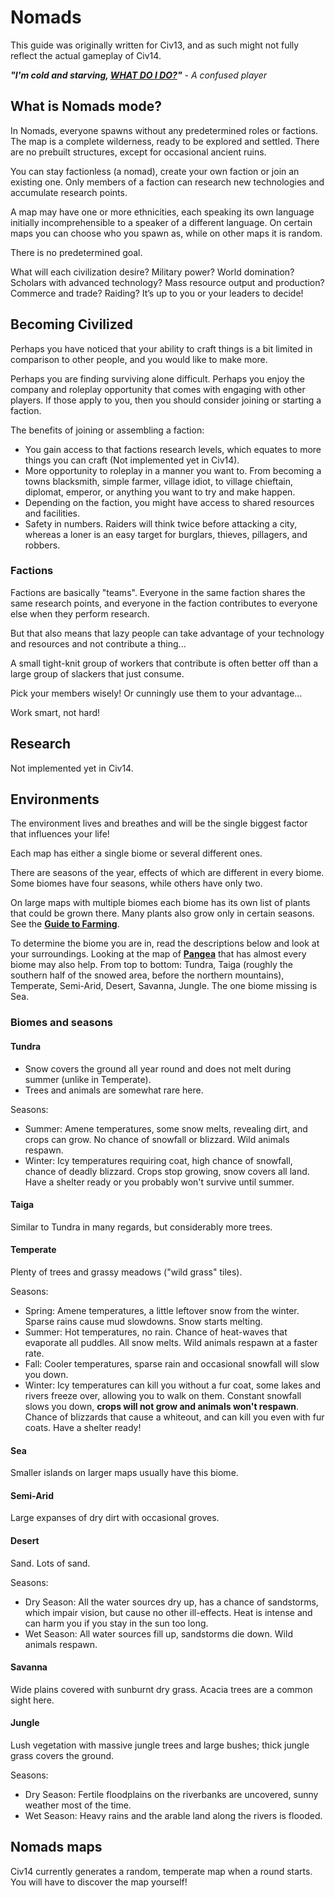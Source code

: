 # Nomads

<div class="alert alert-dismissible alert-danger">
This guide was originally written for Civ13, and as such might not fully reflect the actual gameplay of Civ14.
</div>

**_"I'm cold and starving, [WHAT DO I DO?](starter_guide.md)"_** _- A confused player_

## What is Nomads mode?

In Nomads, everyone spawns without any predetermined roles or factions. The map is a complete wilderness, ready to be explored and settled. There are no prebuilt structures, except for occasional ancient ruins.

You can stay factionless (a nomad), create your own faction or join an existing one. Only members of a faction can research new technologies and accumulate research points.

A map may have one or more ethnicities, each speaking its own language initially incomprehensible to a speaker of a different language. On certain maps you can choose who you spawn as, while on other maps it is random.

There is no predetermined goal.

What will each civilization desire? Military power? World domination? Scholars with advanced technology? Mass resource output and production? Commerce and trade? Raiding? It’s up to you or your leaders to decide!

## Becoming Civilized

Perhaps you have noticed that your ability to craft things is a bit
limited in comparison to other people, and you would like to make more.

Perhaps you are finding surviving alone difficult. Perhaps you enjoy the company and roleplay opportunity that comes with engaging with other players. If those apply to you, then you should consider joining or starting a faction.

The benefits of joining or assembling a faction:

-   You gain access to that factions research levels, which equates to more things you can craft (Not implemented yet in Civ14).
-   More opportunity to roleplay in a manner you want to. From becoming a towns blacksmith, simple farmer, village idiot, to village chieftain, diplomat, emperor, or anything you want to try and make happen.
-   Depending on the faction, you might have access to shared resources and facilities.
-   Safety in numbers. Raiders will think twice before attacking a city, whereas a loner is an easy target for burglars, thieves, pillagers, and robbers.

### Factions

Factions are basically "teams". Everyone in the same faction shares the same research points, and everyone in the faction contributes to
everyone else when they perform research.

But that also means that lazy people can take advantage of your
technology and resources and not contribute a thing...

A small tight-knit group of workers that contribute is often better off than a large group of slackers that just consume.

Pick your members wisely\! Or cunningly use them to your advantage...

Work smart, not hard!

## Research

Not implemented yet in Civ14.

## Environments

The environment lives and breathes and will be the single biggest factor that influences your life!

Each map has either a single biome or several different ones.

There are seasons of the year, effects of which are different in every biome. Some biomes have four seasons, while others have only two.

On large maps with multiple biomes each biome has its own list of plants that could be grown there. Many plants also grow only in certain seasons. See the **[Guide to Farming](Guide_to_Farming)**.

To determine the biome you are in, read the descriptions below and look at your surroundings. Looking at the map of **[Pangea](https://civ13.github.io/civ13-wiki/assets/images/map_pangea.png)** that has almost every biome may also help. From top to bottom: Tundra, Taiga (roughly the southern half of the snowed area, before the northern mountains), Temperate, Semi-Arid, Desert, Savanna, Jungle. The one biome missing is Sea.

### Biomes and seasons

#### Tundra

-   Snow covers the ground all year round and does not melt during summer (unlike in Temperate).
-   Trees and animals are somewhat rare here.

Seasons:

-   Summer: Amene temperatures, some snow melts, revealing dirt, and crops can grow. No chance of snowfall or blizzard. Wild animals respawn.
-   Winter: Icy temperatures requiring coat, high chance of snowfall, chance of deadly blizzard. Crops stop growing, snow covers all land. Have a shelter ready or you probably won't survive until summer.

#### Taiga

Similar to Tundra in many regards, but considerably more trees.

#### Temperate

Plenty of trees and grassy meadows ("wild grass" tiles).

Seasons:

-   Spring: Amene temperatures, a little leftover snow from the winter. Sparse rains cause mud slowdowns. Snow starts melting.
-   Summer: Hot temperatures, no rain. Chance of heat-waves that evaporate all puddles. All snow melts. Wild animals respawn at a faster rate.
-   Fall: Cooler temperatures, sparse rain and occasional snowfall will slow you down.
-   Winter: Icy temperatures can kill you without a fur coat, some lakes and rivers freeze over, allowing you to walk on them. Constant snowfall slows you down, **crops will not grow and animals won't respawn**. Chance of blizzards that cause a whiteout, and can kill you even with fur coats. Have a shelter ready\!

#### Sea

Smaller islands on larger maps usually have this biome.

#### Semi-Arid

Large expanses of dry dirt with occasional groves.

#### Desert

Sand. Lots of sand.

Seasons:

-   Dry Season: All the water sources dry up, has a chance of sandstorms, which impair vision, but cause no other ill-effects. Heat is intense and can harm you if you stay in the sun too long.
-   Wet Season: All water sources fill up, sandstorms die down. Wild animals respawn.

#### Savanna

Wide plains covered with sunburnt dry grass. Acacia trees are a common sight here.

#### Jungle

Lush vegetation with massive jungle trees and large bushes; thick jungle grass covers the ground.

Seasons:

-   Dry Season: Fertile floodplains on the riverbanks are uncovered, sunny weather most of the time.
-   Wet Season: Heavy rains and the arable land along the rivers is flooded.

## Nomads maps

Civ14 currently generates a random, temperate map when a round starts. You will have to discover the map yourself!
